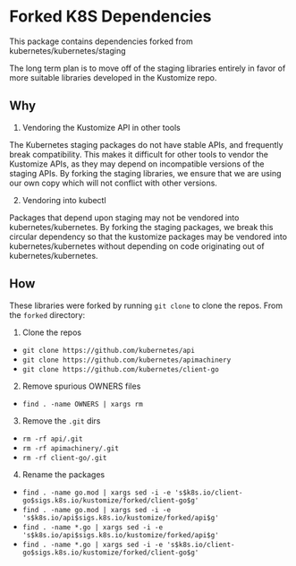 # Forked K8S Dependencies

This package contains dependencies forked from kubernetes/kubernetes/staging

The long term plan is to move off of the staging libraries entirely in favor of
more suitable libraries developed in the Kustomize repo.

## Why

1. Vendoring the Kustomize API in other tools

The Kubernetes staging packages do not have stable APIs, and frequently break compatibility.
This makes it difficult for other tools to vendor the Kustomize APIs, as they may depend
on incompatible versions of the staging APIs.  By forking the staging libraries, we
ensure that we are using our own copy which will not conflict with other versions.

2. Vendoring into kubectl

Packages that depend upon staging may not be vendored into kubernetes/kubernetes.  By forking
the staging packages, we break this circular dependency so that the kustomize packages may
be vendored into kubernetes/kubernetes without depending on code originating out of
kubernetes/kubernetes.

## How

These libraries were forked by running `git clone` to clone the repos.  From the `forked` directory:

1. Clone the repos
  - `git clone https://github.com/kubernetes/api`
  - `git clone https://github.com/kubernetes/apimachinery`
  - `git clone https://github.com/kubernetes/client-go`
2. Remove spurious OWNERS files
  - `find . -name OWNERS | xargs rm`
3. Remove the `.git` dirs
  - `rm -rf api/.git`
  - `rm -rf apimachinery/.git`
  - `rm -rf client-go/.git`
4. Rename the packages
  - `find . -name go.mod | xargs sed -i -e 's$k8s.io/client-go$sigs.k8s.io/kustomize/forked/client-go$g'`
  - `find . -name go.mod | xargs sed -i -e 's$k8s.io/api$sigs.k8s.io/kustomize/forked/api$g'`
  - `find . -name *.go | xargs sed -i -e 's$k8s.io/api$sigs.k8s.io/kustomize/forked/api$g'`
  - `find . -name *.go | xargs sed -i -e 's$k8s.io/client-go$sigs.k8s.io/kustomize/forked/client-go$g'`
